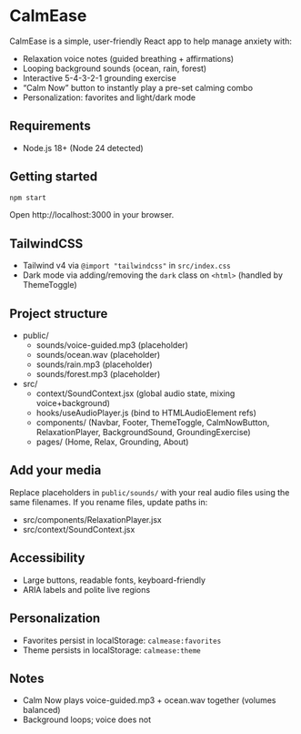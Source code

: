 # CalmEase

CalmEase is a simple, user-friendly React app to help manage anxiety with:

- Relaxation voice notes (guided breathing + affirmations)
- Looping background sounds (ocean, rain, forest)
- Interactive 5-4-3-2-1 grounding exercise
- “Calm Now” button to instantly play a pre-set calming combo
- Personalization: favorites and light/dark mode

## Requirements
- Node.js 18+ (Node 24 detected)

## Getting started

```bash
npm start
```

Open http://localhost:3000 in your browser.

## TailwindCSS
- Tailwind v4 via `@import "tailwindcss"` in `src/index.css`
- Dark mode via adding/removing the `dark` class on `<html>` (handled by ThemeToggle)

## Project structure
- public/
  - sounds/voice-guided.mp3 (placeholder)
  - sounds/ocean.wav (placeholder)
  - sounds/rain.mp3 (placeholder)
  - sounds/forest.mp3 (placeholder)
- src/
  - context/SoundContext.jsx (global audio state, mixing voice+background)
  - hooks/useAudioPlayer.js (bind to HTMLAudioElement refs)
  - components/ (Navbar, Footer, ThemeToggle, CalmNowButton, RelaxationPlayer, BackgroundSound, GroundingExercise)
  - pages/ (Home, Relax, Grounding, About)

## Add your media
Replace placeholders in `public/sounds/` with your real audio files using the same filenames. If you rename files, update paths in:
- src/components/RelaxationPlayer.jsx
- src/context/SoundContext.jsx

## Accessibility
- Large buttons, readable fonts, keyboard-friendly
- ARIA labels and polite live regions

## Personalization
- Favorites persist in localStorage: `calmease:favorites`
- Theme persists in localStorage: `calmease:theme`

## Notes
- Calm Now plays voice-guided.mp3 + ocean.wav together (volumes balanced)
- Background loops; voice does not

